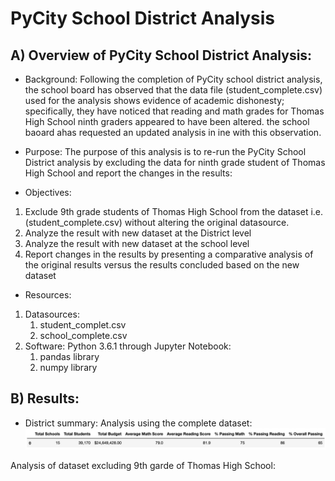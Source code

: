 # PyCity School District Analysis
## A) Overview of PyCity School District Analysis:

- Background: 
Following the completion of PyCity school district analysis, the school board has observed that the data file (student_complete.csv) used for the analysis shows evidence of academic dishonesty; specifically, they have noticed that reading and math grades for Thomas High School ninth graders appeared to have been altered. the school baoard ahas requested an updated analysis in ine with this observation.

- Purpose:
The purpose of this analysis is to re-run the PyCity School District analysis by excluding the data for ninth grade student of Thomas High School and report the changes in the results:

- Objectives:
1. Exclude 9th grade students of Thomas High School from the dataset i.e. (student_complete.csv) without altering the original datasource.
2. Analyze the result with new dataset at the District level
3. Analyze the result with new dataset at the school level
4. Report changes in the results by presenting a comparative analysis of the original results versus the results concluded based on the new dataset

- Resources:
1. Datasources:
    1. student_complet.csv
    2. school_complete.csv
2. Software: Python 3.6.1 through Jupyter Notebook:
    1. pandas library
    2. numpy library

## B) Results:

- District summary:
Analysis using the complete dataset:
![](images/original_district%20analysis.png)

Analysis of dataset excluding 9th garde of Thomas High School:
